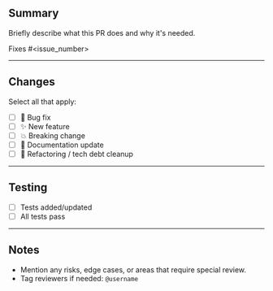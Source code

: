 ## Summary

Briefly describe what this PR does and why it's needed.

Fixes #<issue_number> <!-- or “Closes” / “Resolves” -->

---

## Changes

Select all that apply:

- [ ] 🐛 Bug fix
- [ ] ✨ New feature
- [ ] 💥 Breaking change
- [ ] 📝 Documentation update
- [ ] 🧹 Refactoring / tech debt cleanup

---

## Testing

- [ ] Tests added/updated
- [ ] All tests pass

---

## Notes

- Mention any risks, edge cases, or areas that require special review.
- Tag reviewers if needed: `@username`
